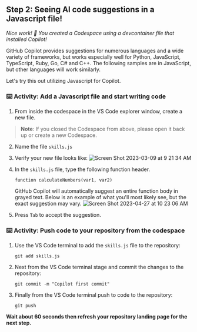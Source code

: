 <!--
  <<< Author notes: Step 2 >>>
  Start this step by acknowledging the previous step.
  Define terms and link to docs.github.com.
-->

## Step 2: Seeing AI code suggestions in a Javascript file!

_Nice work! :tada: You created a Codespace using a devcontainer file that installed Copilot!_

GitHub Copilot provides suggestions for numerous languages and a wide variety of frameworks, but works especially well for Python, JavaScript, TypeScript, Ruby, Go, C# and C++. The following samples are in JavaScript, but other languages will work similarly.

Let's try this out utilizing Javascript for Copilot.

### :keyboard: Activity: Add a Javascript file and start writing code

1. From inside the codespace in the VS Code explorer window, create a new file.

> **Note**:
> If you closed the Codespace from above, please open it back up or create a new Codespace.

2. Name the file `skills.js`
3. Verify your new file looks like:
   ![Screen Shot 2023-03-09 at 9 21 34 AM](https://user-images.githubusercontent.com/26442605/224105906-d1beb531-b747-4c7a-85ba-a12526488422.png)
4. In the `skills.js` file, type the following function header.

   ```
   function calculateNumbers(var1, var2)
   ```

   GitHub Copilot will automatically suggest an entire function body in grayed text. Below is an example of what you'll most likely see, but the exact suggestion may vary.
   ![Screen Shot 2023-04-27 at 10 23 06 AM](https://user-images.githubusercontent.com/26442605/234941079-b4bf3e9d-fc70-4b20-b74c-0ee753ba344e.png)

5. Press `Tab` to accept the suggestion.  

### :keyboard: Activity: Push code to your repository from the codespace

1. Use the VS Code terminal to add the `skills.js` file to the repository:

   ```
   git add skills.js
   ```

2. Next from the VS Code terminal stage and commit the changes to the repository:

   ```
   git commit -m "Copilot first commit"
   ```

3. Finally from the VS Code terminal push to code to the repository:

   ```
   git push
   ```

**Wait about 60 seconds then refresh your repository landing page for the next step.**
